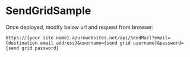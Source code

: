 # SendGridSample


Once deployed, modify below url and request from browser:

````
https://{your site name}.azurewebsites.net/api/SendMail?email={destination email address}&username={send grid username}&password={send grid password}
````

